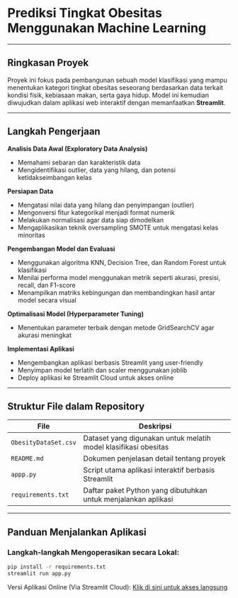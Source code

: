 # Prediksi Tingkat Obesitas Menggunakan Machine Learning 

---

## Ringkasan Proyek
Proyek ini fokus pada pembangunan sebuah model klasifikasi yang mampu menentukan kategori tingkat obesitas seseorang berdasarkan data terkait kondisi fisik, kebiasaan makan, serta gaya hidup. Model ini kemudian diwujudkan dalam aplikasi web interaktif dengan memanfaatkan **Streamlit**.

---

## Langkah Pengerjaan
**Analisis Data Awal (Exploratory Data Analysis)**
- Memahami sebaran dan karakteristik data
- Mengidentifikasi outlier, data yang hilang, dan potensi ketidakseimbangan kelas

**Persiapan Data**
- Mengatasi nilai data yang hilang dan penyimpangan (outlier)
- Mengonversi fitur kategorikal menjadi format numerik
- Melakukan normalisasi agar data siap dimodelkan
- Mengaplikasikan teknik oversampling SMOTE untuk mengatasi kelas minoritas

**Pengembangan Model dan Evaluasi**
- Menggunakan algoritma KNN, Decision Tree, dan Random Forest untuk klasifikasi
- Menilai performa model menggunakan metrik seperti akurasi, presisi, recall, dan F1-score
- Menampilkan matriks kebingungan dan membandingkan hasil antar model secara visual

**Optimalisasi Model (Hyperparameter Tuning)**
- Menentukan parameter terbaik dengan metode GridSearchCV agar akurasi meningkat

**Implementasi Aplikasi**
- Mengembangkan aplikasi berbasis Streamlit yang user-friendly
- Menyimpan model terlatih dan scaler menggunakan joblib
- Deploy aplikasi ke Streamlit Cloud untuk akses online

---
## Struktur File dalam Repository

| File | Deskripsi |
|------|-----------|
| `ObesityDataSet.csv` | Dataset yang digunakan untuk melatih model klasifikasi obesitas |
| `README.md` | Dokumen penjelasan detail tentang proyek |
| `appp.py` | Script utama aplikasi interaktif berbasis Streamlit |
| `requirements.txt` | Daftar paket Python yang dibutuhkan untuk menjalankan aplikasi |

---

## Panduan Menjalankan Aplikasi

### Langkah-langkah Mengoperasikan secara Lokal:
```bash
pip install -r requirements.txt
streamlit run app.py

```

Versi Aplikasi Online (Via Streamlit Cloud):
[Klik di sini untuk akses langsung](https://deployobesity.streamlit.app/)
